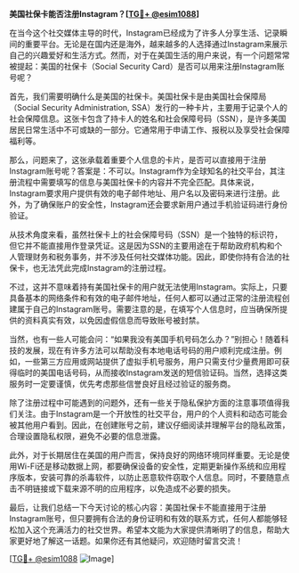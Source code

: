 **美国社保卡能否注册Instagram？[[TG💪+ @esim1088](https://t.me/s/esim1088)]**

在当今这个社交媒体主导的时代，Instagram已经成为了许多人分享生活、记录瞬间的重要平台。无论是在国内还是海外，越来越多的人选择通过Instagram来展示自己的兴趣爱好和生活方式。然而，对于在美国生活的用户来说，有一个问题常常被提起：美国的社保卡（Social Security Card）是否可以用来注册Instagram账号呢？

首先，我们需要明确什么是美国的社保卡。美国社保卡是由美国社会保障局（Social Security Administration, SSA）发行的一种卡片，主要用于记录个人的社会保障信息。这张卡包含了持卡人的姓名和社会保障号码（SSN），是许多美国居民日常生活中不可或缺的一部分。它通常用于申请工作、报税以及享受社会保障福利等。

那么，问题来了，这张承载着重要个人信息的卡片，是否可以直接用于注册Instagram账号呢？答案是：不可以。Instagram作为全球知名的社交平台，其注册流程中需要填写的信息与美国社保卡的内容并不完全匹配。具体来说，Instagram要求用户提供有效的电子邮件地址、用户名以及密码来进行注册。此外，为了确保账户的安全性，Instagram还会要求新用户通过手机验证码进行身份验证。

从技术角度来看，虽然社保卡上的社会保障号码（SSN）是一个独特的标识符，但它并不能直接用作登录凭证。这是因为SSN的主要用途在于帮助政府机构和个人管理财务和税务事务，并不涉及任何社交媒体功能。因此，即使你持有合法的社保卡，也无法凭此完成Instagram的注册过程。

不过，这并不意味着持有美国社保卡的用户就无法使用Instagram。实际上，只要具备基本的网络条件和有效的电子邮件地址，任何人都可以通过正常的注册流程创建属于自己的Instagram账号。需要注意的是，在填写个人信息时，应当确保所提供的资料真实有效，以免因虚假信息而导致账号被封禁。

当然，也有一些人可能会问：“如果我没有美国手机号码怎么办？”别担心！随着科技的发展，现在有许多方法可以帮助没有本地电话号码的用户顺利完成注册。例如，一些第三方应用或网站提供了虚拟手机号服务，用户只需支付少量费用即可获得临时的美国电话号码，从而接收Instagram发送的短信验证码。当然，选择这类服务时一定要谨慎，优先考虑那些信誉良好且经过验证的服务商。

除了注册过程中可能遇到的问题外，还有一些关于隐私保护方面的注意事项值得我们关注。由于Instagram是一个开放性的社交平台，用户的个人资料和动态可能会被其他用户看到。因此，在创建账号之前，建议仔细阅读并理解平台的隐私政策，合理设置隐私权限，避免不必要的信息泄露。

此外，对于长期居住在美国的用户而言，保持良好的网络环境同样重要。无论是使用Wi-Fi还是移动数据上网，都要确保设备的安全性，定期更新操作系统和应用程序版本，安装可靠的杀毒软件，以防止恶意软件窃取个人信息。同时，不要随意点击不明链接或下载来源不明的应用程序，以免造成不必要的损失。

最后，让我们总结一下今天讨论的核心内容：美国社保卡不能直接用于注册Instagram账号，但只要拥有合法的身份证明和有效的联系方式，任何人都能够轻松加入这个充满活力的社交世界。希望本文能为大家提供清晰明了的信息，帮助大家更好地了解这一话题。如果你还有其他疑问，欢迎随时留言交流！

[[TG💪+ @esim1088](https://t.me/s/esim1088) ![Image](https://i.postimg.cc/4NQfJmqS/Snipaste-2025-05-13-00-14-12.png)]